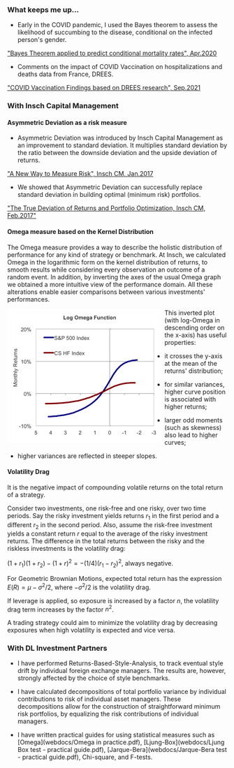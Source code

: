 ### What keeps me up...

- Early in the COVID pandemic, I used the Bayes theorem to assess the likelihood of succumbing to the disease, conditional on the infected person's gender.

["Bayes Theorem applied to predict conditional mortality rates", Apr.2020](webdocs/BayesTheoremandCOVID.pdf)

- Comments on the impact of COVID Vaccination on hospitalizations and deaths data from France, DREES.

["COVID Vaccination Findings based on DREES research", Sep.2021](webdocs/COVIDVaccinationFindings.pdf)


### With Insch Capital Management

#### Asymmetric Deviation as a risk measure

- Asymmetric Deviation was introduced by Insch Capital Management as an improvement to standard deviation. It multiplies standard deviation by the ratio between the downside deviation and the upside deviation of returns.

["A New Way to Measure Risk", Insch CM, Jan.2017](webdocs/Non-StandardDeviation_17_01.pdf)

- We showed that Asymmetric Deviation can successfully replace standard deviation in building optimal (minimum risk) portfolios. 

["The True Deviation of Returns and Portfolio Optimization, Insch CM, Feb.2017"](webdocs/TDandMinRiskPortfolios17_02.pdf)


#### Omega measure based on the Kernel Distribution

The Omega measure provides a way to describe the holistic distribution of performance for any kind of strategy or benchmark. At Insch, we calculated Omega in the logarithmic form on the kernel distribution of returns, to smooth results while considering every observation an outcome of a random event. In addition, by inverting the axes of the usual Omega graph we obtained a more intuitive view of the performance domain. All these alterations enable easier comparisons between various investments' performances.

<img src="../img/LogOmega.png" width=350px; style="float: left;margin-right: 10px"/>

This inverted plot (with log-Omega in descending order on the x-axis) has useful properties:

- it crosses the y-axis at the mean of the returns' distribution;

- for similar variances, higher curve position is associated with higher returns; 

- larger odd moments (such as skewness) also lead to higher curves;

- higher variances are reflected in steeper slopes.


#### Volatility Drag

It is the negative impact of compounding volatile returns on the total return of a strategy. 

Consider two investments, one risk-free and one risky, over two time periods. Say the risky investment yields returns $r_1$ in the first period and a different $r_2$ in the second period. Also, assume the risk-free investment yields a constant return $r$ equal to the average of the risky investment returns. 
The difference in the total returns between the risky and the riskless investments is the volatility drag: 

$(1+r_1)(1+r_2) - (1+r)^2 = -(1/4)(r_1-r_2)^2$, always negative. 

For Geometric Brownian Motions, expected total return has the
expression $E(R) = \mu - \sigma^2/2$, where $-\sigma^2/2$ is the volatility drag. 

If leverage is applied, so exposure is increased by a factor $n$, the volatility drag term increases by the factor $n^2$. 

A trading strategy could aim to minimize the volatility drag by decreasing exposures when high volatility is expected and vice versa.


### With DL Investment Partners 

- I have performed Returns-Based-Style-Analysis, to track eventual style drift by individual foreign exchange managers. The results are, however, strongly affected by the choice of style benchmarks. 

- I have calculated decompositions of total portfolio variance by individual contributions to risk of individual asset managers. These decompositions allow for the construction of straightforward minimum risk portfolios, by equalizing the risk contributions of individual managers.

- I have written practical guides for using statistical measures such as [Omega](webdocs/Omega in practice.pdf), [Ljung-Box](webdocs/Ljung Box test - practical guide.pdf), [Jarque-Bera](webdocs/Jarque-Bera test - practical guide.pdf), Chi-square, and F-tests.